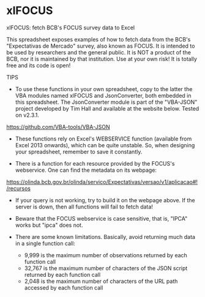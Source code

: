 # xlFOCUS
xlFOCUS: fetch BCB's FOCUS survey data to Excel

This spreadsheet exposes examples of how to fetch data from the BCB's "Expectativas de Mercado" survey, also known as FOCUS.
It is intended to be used by researchers and the general public. It is NOT a product of the BCB, nor it is maintained by that institution. Use at your own risk!
It is totally free and its code is open!

TIPS															
															
* To use these functions in your own spreadsheet, copy to the latter the VBA modules named xlFOCUS and JsonConverter, both embedded in this spreadsheet.
The JsonConverter module is part of the "VBA-JSON" project developed by Tim Hall and available at the website below. Tested on v2.3.1.

https://github.com/VBA-tools/VBA-JSON								
															
* These functions rely on Excel's WEBSERVICE function (available from Excel 2013 onwards), which can be quite unstable. So, when designing your spreadsheet, remember to save it constantly.															
															
* There is a function for each resource provided by the FOCUS's webservice. One can find the metadata on its webpage:
	
https://olinda.bcb.gov.br/olinda/servico/Expectativas/versao/v1/aplicacao#!/recursos																		
* If your query is not working, try to build it on the webpage above. If the server is down, then all functions will fail to fetch data!														
* Beware that the FOCUS webservice is case sensitive, that is, "IPCA" works but "ipca" does not.

* There are some known limitations. Basically, avoid returning much data in a single function call:															
	* 9,999 is the maximum number of observations returned by each function call														
	* 32,767 is the maximum number of characters of the JSON script returned by each function call														
	* 2,048 is the maximum number of characters of the URL path accessed by each function call
